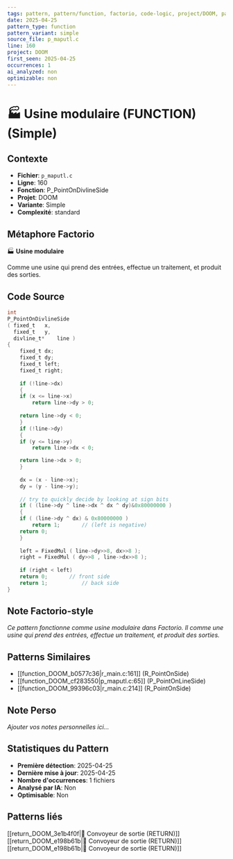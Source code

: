 ```yaml
---
tags: pattern, pattern/function, factorio, code-logic, project/DOOM, pattern/variant/simple
date: 2025-04-25
pattern_type: function
pattern_variant: simple
source_file: p_maputl.c
line: 160
project: DOOM
first_seen: 2025-04-25
occurrences: 1
ai_analyzed: non
optimizable: non
---
```


# 🏭 Usine modulaire (FUNCTION) (Simple)

## Contexte
- **Fichier**: `p_maputl.c`
- **Ligne**: 160
- **Fonction**: P_PointOnDivlineSide
- **Projet**: DOOM
- **Variante**: Simple
- **Complexité**: standard

## Métaphore Factorio
🏭 **Usine modulaire**

Comme une usine qui prend des entrées, effectue un traitement, et produit des sorties.

## Code Source
```c
int
P_PointOnDivlineSide
( fixed_t	x,
  fixed_t	y,
  divline_t*	line )
{
    fixed_t	dx;
    fixed_t	dy;
    fixed_t	left;
    fixed_t	right;
	
    if (!line->dx)
    {
	if (x <= line->x)
	    return line->dy > 0;
	
	return line->dy < 0;
    }
    if (!line->dy)
    {
	if (y <= line->y)
	    return line->dx < 0;

	return line->dx > 0;
    }
	
    dx = (x - line->x);
    dy = (y - line->y);
	
    // try to quickly decide by looking at sign bits
    if ( (line->dy ^ line->dx ^ dx ^ dy)&0x80000000 )
    {
	if ( (line->dy ^ dx) & 0x80000000 )
	    return 1;		// (left is negative)
	return 0;
    }
	
    left = FixedMul ( line->dy>>8, dx>>8 );
    right = FixedMul ( dy>>8 , line->dx>>8 );
	
    if (right < left)
	return 0;		// front side
    return 1;			// back side
}
```

## Note Factorio-style
*Ce pattern fonctionne comme usine modulaire dans Factorio. Il comme une usine qui prend des entrées, effectue un traitement, et produit des sorties.*

## Patterns Similaires
- [[function_DOOM_b0577c36|r_main.c:161]] (R_PointOnSide)
- [[function_DOOM_cf283550|p_maputl.c:65]] (P_PointOnLineSide)
- [[function_DOOM_99396c03|r_main.c:214]] (R_PointOnSide)

## Note Perso
*Ajouter vos notes personnelles ici...*

## Statistiques du Pattern
- **Première détection**: 2025-04-25
- **Dernière mise à jour**: 2025-04-25
- **Nombre d'occurrences**: 1 fichiers
- **Analysé par IA**: Non
- **Optimisable**: Non

## Patterns liés
[[return_DOOM_3e1b4f0f|🚚 Convoyeur de sortie (RETURN)]]
[[return_DOOM_e198b61b|🚚 Convoyeur de sortie (RETURN)]]
[[return_DOOM_e198b61b|🚚 Convoyeur de sortie (RETURN)]]
